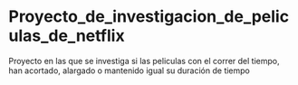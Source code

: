 # Proyecto_de_investigacion_de_peliculas_de_netflix
Proyecto en las que se investiga si las peliculas con el correr del tiempo, han acortado, alargado o mantenido igual su duración de tiempo
